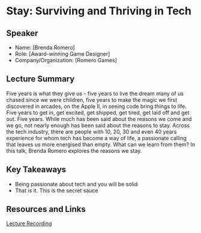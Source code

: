 # Stay: Surviving and Thriving in Tech

## Speaker

- Name: [Brenda Romero]
- Role: [Award-winning Game Designer]
- Company/Organization: [Romero Games]

## Lecture Summary

Five years is what they give us - five years to live the dream many of us chased since we were children, five years to make the magic we first discovered in arcades, on the Apple II, in seeing code bring things to life. Five years to get in, get excited, get shipped, get tired, get laid off and get out. Five years. While much has been said about the reasons we come and we go, not nearly enough has been said about the reasons to stay. Across the tech industry, there are people with 10, 20, 30 and even 40 years experience for whom tech has become a way of life, a passionate calling that leaves us more energised than empty. What can we learn from them? In this talk, Brenda Romero explores the reasons we stay.

## Key Takeaways

 - Being passionate about tech and you will be solid
 - That is it. This is the secret sauce

## Resources and Links

[Lecture Recording](https://www.youtube.com/watch?v=V3pPQagZQ44&t=1213s)

